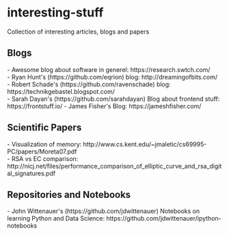 # interesting-stuff
Collection of interesting articles, blogs and papers

<h2>Blogs</h2>
- Awesome blog about software in generel: https://research.swtch.com/</br>
- Ryan Hunt's (https://github.com/eqrion) blog: http://dreamingofbits.com/</br>
- Robert Schade's (https://github.com/ravenschade) blog: https://technikgebastel.blogspot.com/</br>
- Sarah Dayan's (https://github.com/sarahdayan) Blog about frontend stuff: https://frontstuff.io/
- James Fisher's Blog: https://jameshfisher.com/

<h2>Scientific Papers</h2>
- Visualization of memory: http://www.cs.kent.edu/~jmaletic/cs69995-PC/papers/Moreta07.pdf</br>
- RSA vs EC comparison: http://nicj.net/files/performance_comparison_of_elliptic_curve_and_rsa_digital_signatures.pdf 

<h2>Repositories and Notebooks</h2>
- John Wittenauer's (https://github.com/jdwittenauer) Notebooks on learning Python and Data Science: https://github.com/jdwittenauer/ipython-notebooks</br>

